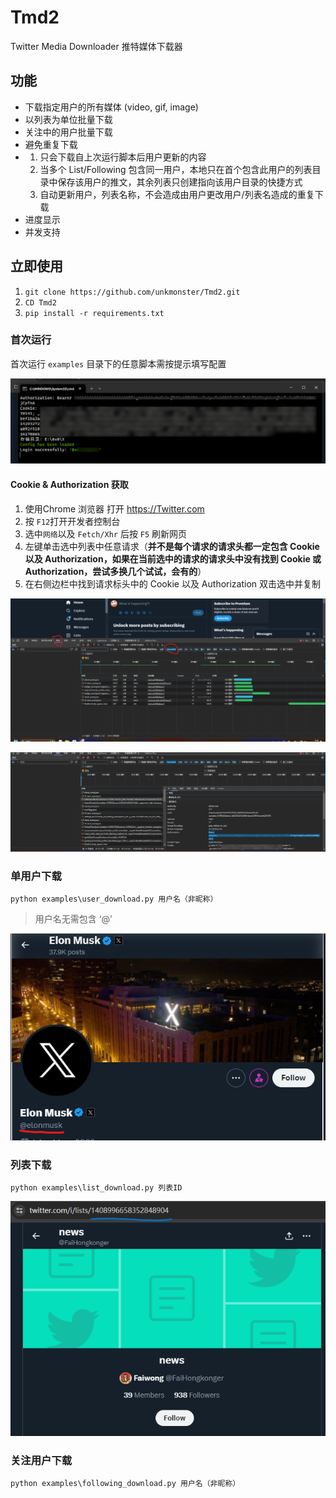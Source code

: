 # Tmd2
Twitter Media Downloader 推特媒体下载器

## 功能

- 下载指定用户的所有媒体 (video, gif, image)
- 以列表为单位批量下载
- 关注中的用户批量下载
- 避免重复下载
- 1. 只会下载自上次运行脚本后用户更新的内容
  2. 当多个 List/Following 包含同一用户，本地只在首个包含此用户的列表目录中保存该用户的推文，其余列表只创建指向该用户目录的快捷方式
  3. 自动更新用户，列表名称，不会造成由用户更改用户/列表名造成的重复下载
- 进度显示
- 并发支持

## 立即使用

1. `git clone https://github.com/unkmonster/Tmd2.git`
1. `CD Tmd2`
1. `pip install -r requirements.txt`

### 首次运行

首次运行 `examples` 目录下的任意脚本需按提示填写配置

![z](https://github.com/unkmonster/Tmd2/blob/master/assets/%E5%B1%8F%E5%B9%95%E6%88%AA%E5%9B%BE%202024-02-23%20102915.png)

#### Cookie &  Authorization 获取

1. 使用Chrome 浏览器 打开 https://Twitter.com 
2. 按 `F12`打开开发者控制台
3. 选中`网络`以及 `Fetch/Xhr` 后按 `F5` 刷新网页
4. 左键单击选中列表中任意请求（**并不是每个请求的请求头都一定包含 Cookie 以及 Authorization，如果在当前选中的请求的请求头中没有找到 Cookie 或 Authorization，尝试多换几个试试，会有的**）
5. 在右侧边栏中找到请求标头中的 Cookie 以及 Authorization 双击选中并复制

![屏幕截图 2024-02-23 094641](https://github.com/unkmonster/Tmd2/blob/master/assets/屏幕截图%202024-02-23%20094641.png)

![屏幕截图 2024-02-23 095259](https://github.com/unkmonster/Tmd2/blob/master/assets/屏幕截图%202024-02-23%20095259.png)

### 单用户下载

`python examples\user_download.py 用户名（非昵称）`

>  用户名无需包含 ‘@’

![屏幕截图 2024-02-16 090611](https://github.com/unkmonster/Tmd2/blob/master/assets/屏幕截图%202024-02-16%20090611.png)

### 列表下载

`python examples\list_download.py 列表ID`

![屏幕截图 2024-02-16 090926](https://github.com/unkmonster/Tmd2/blob/master/assets/屏幕截图%202024-02-16%20090926.png)

### 关注用户下载

`python examples\following_download.py 用户名（非昵称）`
